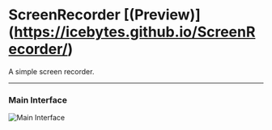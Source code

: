 # ScreenRecorder [(Preview)] (https://icebytes.github.io/ScreenRecorder/)

A simple screen recorder.

---

### Main Interface

![Main Interface](https://github.com/IceBytes/ScreenRecorder/assets/151061059/009893f9-b75e-41b6-8001-accf8449616e)
